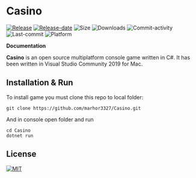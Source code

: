 # Casino

[![Release](https://img.shields.io/github/release/marhor3327/Casino.svg)](https://github.com/marhor3327/Casino/releases)
[![Release-date](https://img.shields.io/github/release-date/markub3327/Casino)](https://github.com/marhor3327/Casino/releases)
![Size](https://img.shields.io/github/repo-size/marhor3327/Casino.svg)
![Downloads](https://img.shields.io/github/downloads/markub3327/Casino/total)
![Commit-activity](https://img.shields.io/github/commit-activity/y/markub3327/Casino)
![Last-commit](https://img.shields.io/github/last-commit/markub3327/Casino)
![Platform](https://img.shields.io/badge/platform-osx%2C%20win%2C%20linux-informational)

**Documentation**

  **Casino** is an open source multiplatform console game written in C#.
It has been written in Visual Studio Community 2019 for Mac.

## Installation & Run

To install game you must clone this repo to local folder:

```
git clone https://github.com/marhor3327/Casino.git
```

And in console open folder and run

```
cd Casino
dotnet run
```

## License

[![MIT](https://img.shields.io/github/license/marhor3327/Casino.svg)](LICENSE)
